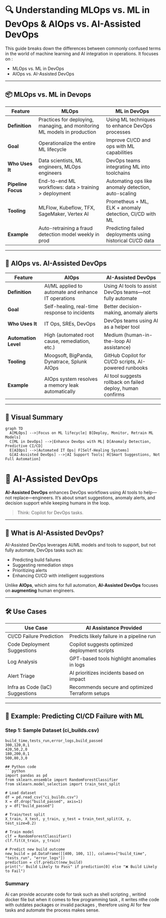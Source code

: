 # 🔍 Understanding MLOps vs. ML in DevOps & AIOps vs. AI-Assisted DevOps

This guide breaks down the differences between commonly confused terms in the world of machine learning and AI integration in operations. It focuses on :

- MLOps vs. ML in DevOps
- AIOps vs. AI-Assisted DevOps

---

## 📦 MLOps vs. ML in Devops

| Feature             | **MLOps**                                                  | **ML in DevOps**                                           |
|---------------------|-------------------------------------------------------------|-------------------------------------------------------------|
| **Definition**      | Practices for deploying, managing, and monitoring ML models in production | Using ML techniques to enhance DevOps processes             |
| **Goal**            | Operationalize the entire ML lifecycle                      | Improve CI/CD and ops with ML capabilities                  |
| **Who Uses It**     | Data scientists, ML engineers, MLOps engineers              | DevOps teams integrating ML into toolchains                 |
| **Pipeline Focus**  | End-to-end ML workflows: data > training > deployment       | Automating ops like anomaly detection, auto-scaling         |
| **Tooling**         | MLFlow, Kubeflow, TFX, SageMaker, Vertex AI                 | Prometheus + ML, ELK + anomaly detection, CI/CD with ML     |
| **Example**         | Auto-retraining a fraud detection model weekly in prod      | Predicting failed deployments using historical CI/CD data   |

---

## 🤖 AIOps vs. AI-Assisted DevOps

| Feature             | **AIOps**                                                   | **AI-Assisted DevOps**                                     |
|---------------------|-------------------------------------------------------------|-------------------------------------------------------------|
| **Definition**      | AI/ML applied to automate and enhance IT operations         | Using AI tools to assist DevOps teams—not fully automate    |
| **Goal**            | Self-healing, real-time response to incidents               | Better decision-making, anomaly alerts                      |
| **Who Uses It**     | IT Ops, SREs, DevOps                                         | DevOps teams using AI as a helper tool                      |
| **Automation Level**| High (automated root cause, remediation, etc.)              | Medium (human-in-the-loop AI assistance)                   |
| **Tooling**         | Moogsoft, BigPanda, Dynatrace, Splunk AIOps                 | GitHub Copilot for CI/CD scripts, AI-powered runbooks       |
| **Example**         | AIOps system resolves a memory leak automatically           | AI tool suggests rollback on failed deploy, human confirms  |

---

## 🧠 Visual Summary

```mermaid
graph TD
  A[MLOps] -->|Focus on ML lifecycle| B[Deploy, Monitor, Retrain ML Models]
  C[ML in DevOps] -->|Enhance DevOps with ML| D[Anomaly Detection, Predictive CI/CD]
  E[AIOps] -->|Automated IT Ops| F[Self-Healing Systems]
  G[AI-Assisted DevOps] -->|AI Support Tools| H[Smart Suggestions, Not Full Automation]
```

# 🤖 AI-Assisted DevOps

**AI-Assisted DevOps** enhances DevOps workflows using AI tools to help—not replace—engineers. It’s about smart suggestions, anomaly alerts, and decision support while keeping humans in the loop.

> Think: Copilot for DevOps tasks.

---

## 📘 What is AI-Assisted DevOps?

AI-Assisted DevOps leverages AI/ML models and tools to support, but not fully automate, DevOps tasks such as:

- Predicting build failures
- Suggesting remediation steps
- Prioritizing alerts
- Enhancing CI/CD with intelligent suggestions

Unlike **AIOps**, which aims for full automation, **AI-Assisted DevOps** focuses on **augmenting** human engineers.

---

## 🛠 Use Cases

| Use Case                          | AI Assistance Provided                            |
|----------------------------------|---------------------------------------------------|
| CI/CD Failure Prediction         | Predicts likely failure in a pipeline run         |
| Code Deployment Suggestions      | Copilot suggests optimized deployment scripts     |
| Log Analysis                     | GPT-based tools highlight anomalies in logs       |
| Alert Triage                     | AI prioritizes incidents based on impact          |
| Infra as Code (IaC) Suggestions | Recommends secure and optimized Terraform setups |

---

## 🧪 Example: Predicting CI/CD Failure with ML

### Step 1: Sample Dataset (ci_builds.csv)

```csv
build_time,tests_run,error_logs,build_passed
300,120,0,1
420,50,2,0
180,200,0,1
500,80,3,0

## Python code
```python
import pandas as pd
from sklearn.ensemble import RandomForestClassifier
from sklearn.model_selection import train_test_split

# Load dataset
df = pd.read_csv("ci_builds.csv")
X = df.drop("build_passed", axis=1)
y = df["build_passed"]

# Train/test split
X_train, X_test, y_train, y_test = train_test_split(X, y, test_size=0.2)

# Train model
clf = RandomForestClassifier()
clf.fit(X_train, y_train)

# Predict new build outcome
new_build = pd.DataFrame([[400, 100, 1]], columns=["build_time", "tests_run", "error_logs"])
prediction = clf.predict(new_build)
print("✅ Build Likely to Pass" if prediction[0] else "❌ Build Likely to Fail")

```
### Summary

Ai can provide accurate code for task such as shell scripting , writind docker file but when it comes to few programming task , it writes nthe code with outdates packages or invalid packages , therefore using AI for few tasks and automate the process makes sense.
